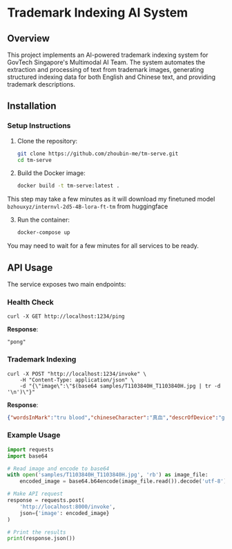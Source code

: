 # Trademark Indexing AI System

## Overview

This project implements an AI-powered trademark indexing system for GovTech Singapore's Multimodal AI Team. The system automates the extraction and processing of text from trademark images, generating structured indexing data for both English and Chinese text, and providing trademark descriptions.

## Installation

### Setup Instructions

1. Clone the repository:
   ```bash
   git clone https://github.com/zhoubin-me/tm-serve.git
   cd tm-serve
   ```

2. Build the Docker image:
   ```bash
   docker build -t tm-serve:latest .
   ```
This step may take a few minutes as it will download my finetuned model ```bzhouxyz/internvl-2d5-4B-lora-ft-tm``` from huggingface

3. Run the container:
   ```bash
   docker-compose up
   ```

You may need to wait for a few minutes for all services to be ready.

## API Usage

The service exposes two main endpoints:

### Health Check

```
curl -X GET http://localhost:1234/ping
```

**Response**:
```
"pong"
```

### Trademark Indexing

```
curl -X POST "http://localhost:1234/invoke" \
    -H "Content-Type: application/json" \
    -d "{\"image\":\"$(base64 samples/T1103840H_T1103840H.jpg | tr -d '\n')\"}"
```

**Response**:
```json
{"wordsInMark":"tru blood","chineseCharacter":"真血","descrOfDevice":"gear"}
```

### Example Usage

```python
import requests
import base64

# Read image and encode to base64
with open('samples/T1103840H_T1103840H.jpg', 'rb') as image_file:
    encoded_image = base64.b64encode(image_file.read()).decode('utf-8')

# Make API request
response = requests.post(
    'http://localhost:8000/invoke',
    json={'image': encoded_image}
)

# Print the results
print(response.json())
```